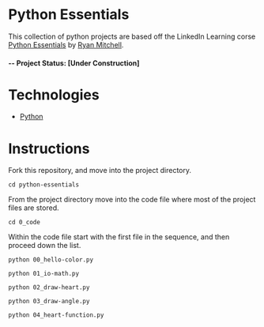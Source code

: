 # Python Essentials 
This collection of python projects are based off the LinkedIn Learning corse [Python Essentials](https://www.linkedin.com/learning/python-essential-training-14898805/getting-started-with-python?autoplay=false) by [Ryan Mitchell](https://ryanemitchell.com/). 

#### -- Project Status: [Under Construction]

# Technologies 

* [Python](https://www.python.org/downloads/) 

# Instructions
Fork this repository, and move into the project directory. 

```
cd python-essentials
```
From the project directory move into the code file where most of the project files are stored.

```
cd 0_code
```
Within the code file start with the first file in the sequence, and then proceed down the list. 

```
python 00_hello-color.py
```

```
python 01_io-math.py
```

```
python 02_draw-heart.py
```

```
python 03_draw-angle.py
```

```
python 04_heart-function.py
```

